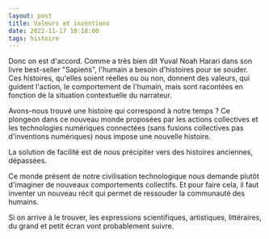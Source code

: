 ```yaml
---
layout: post
title: Valeurs et inventions
date: 2022-11-17 10:18:00
tags: histoire
---
```


Donc on est d'accord. Comme a très bien dit Yuval Noah Harari dans son livre best-seller "Sapiens", l'humain a besoin d'histoires pour se souder. Ces histoires, qu'elles soient réelles ou ou non, donnent des valeurs, qui guident l'action, le comportement de l'humain, mais sont racontées en fonction de la situation contextuelle du narrateur.

Avons-nous trouvé une histoire qui correspond à notre temps ? Ce plongeon dans ce nouveau monde proposées par les actions collectives et les technologies numériques connectées (sans fusions collectives pas d'inventions numériques) nous impose une nouvelle histoire.

La solution de facilité est de nous précipiter vers des histoires anciennes, dépassées.

Ce monde présent de notre civilisation technologique nous demande plutôt d'imaginer de nouveaux comportements collectifs. Et pour faire cela, il faut inventer un nouveau récit qui permet de ressouder la communauté des humains.

Si on arrive à le trouver, les expressions scientifiques, artistiques, littéraires, du grand et petit écran vont probablement suivre.
